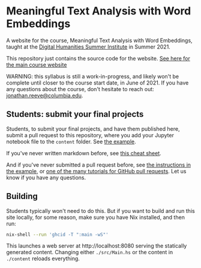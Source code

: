 # Meaningful Text Analysis with Word Embeddings

A website for the course, Meaningful Text Analysis with Word Embeddings, taught at the [Digital Humanities Summer Institute](https://dhsi.org/dhsi-2021-online-edition/) in Summer 2021. 

This repository just contains the source code for the website. [See here for the main course website](http://dhsi2021.jonreeve.com/)

WARNING: this syllabus is still a work-in-progress, and likely won't be complete until closer to the course start date, in June of 2021. If you have any questions about the course, don't hesitate to reach out: jonathan.reeve@columbia.edu.

## Students: submit your final projects

Students, to submit your final projects, and have them published here, submit a pull request to this repository, where you add your Jupyter notebook file to the `content` folder. See [the example](https://github.com/JonathanReeve/course-word-embeddings/blob/master/content/first-post.md). 

If you've never written markdown before, see [this cheat sheet](https://www.markdownguide.org/cheat-sheet). 

And if you've never submitted a pull request before, see [the instructions in the example](https://github.com/JonathanReeve/course-word-embeddings/blob/master/content/first-post.md), or [one of the many tutorials for GitHub pull requests](https://duckduckgo.com/?q=github+pull+request&ia=web). Let us know if you have any questions.

## Building

Students typically won't need to do this. But if you want to build and run this site locally, for some reason, make sure you have Nix installed, and then run:

```bash
nix-shell --run 'ghcid -T ":main -wS"'
```

This launches a web server at http://localhost:8080 serving the statically generated content. Changing either `./src/Main.hs` or the content in `./content` reloads everything.


